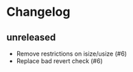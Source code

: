 Changelog
=========

## unreleased

-   Remove restrictions on isize/usize (#6)
-   Replace bad revert check (#6)
